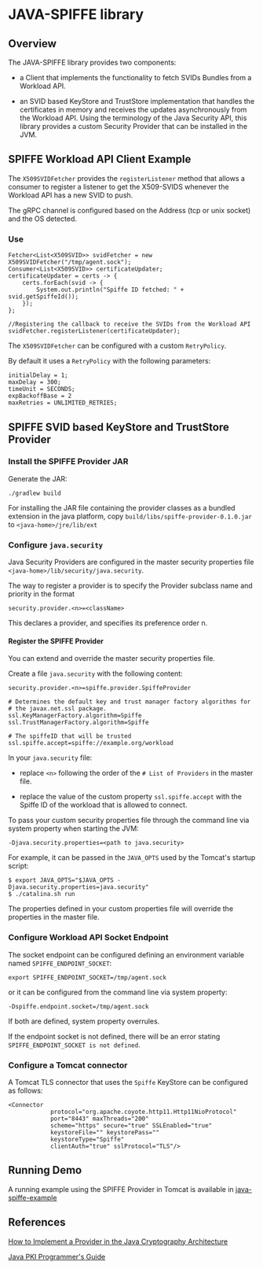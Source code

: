 # JAVA-SPIFFE library

## Overview

The JAVA-SPIFFE library provides two components: 
 
 - a Client that implements the functionality to fetch SVIDs Bundles from a Workload API. 

 - an SVID based KeyStore and TrustStore implementation that handles the certificates in memory
and receives the updates asynchronously from the Workload API. Using the terminology of the Java Security API, 
this library provides a custom Security Provider that can be installed in the JVM. 

## SPIFFE Workload API Client Example

The `X509SVIDFetcher` provides the `registerListener` method that allows a consumer to register a listener 
to get the X509-SVIDS whenever the Workload API has a new SVID to push. 

The gRPC channel is configured based on the Address (tcp or unix socket) and the OS detected.

### Use

```
Fetcher<List<X509SVID>> svidFetcher = new X509SVIDFetcher("/tmp/agent.sock");
Consumer<List<X509SVID>> certificateUpdater;
certificateUpdater = certs -> {
    certs.forEach(svid -> {
        System.out.println("Spiffe ID fetched: " + svid.getSpiffeId());
    });
};

//Registering the callback to receive the SVIDs from the Workload API
svidFetcher.registerListener(certificateUpdater);
```

The `X509SVIDFetcher` can be configured with a custom `RetryPolicy`. 

By default it uses a `RetryPolicy` with the following parameters:

```
initialDelay = 1;
maxDelay = 300;
timeUnit = SECONDS;
expBackoffBase = 2
maxRetries = UNLIMITED_RETRIES;
```

## SPIFFE SVID based KeyStore and TrustStore Provider

### Install the SPIFFE Provider JAR

Generate the JAR: 

```
./gradlew build
```

For installing the JAR file containing the provider classes as a bundled extension in the java platform, copy 
`build/libs/spiffe-provider-0.1.0.jar` to `<java-home>/jre/lib/ext`

### Configure `java.security` 

Java Security Providers are configured in the master security properties file `<java-home>/lib/security/java.security`. 

The way to register a provider is to specify the Provider subclass name and priority in the format

```
security.provider.<n>=<className>
```

This declares a provider, and specifies its preference order n.

#### Register the SPIFFE Provider

You can extend and override the master security properties file. 

Create a file `java.security` with the following content:

```
security.provider.<n>=spiffe.provider.SpiffeProvider

# Determines the default key and trust manager factory algorithms for
# the javax.net.ssl package.
ssl.KeyManagerFactory.algorithm=Spiffe
ssl.TrustManagerFactory.algorithm=Spiffe

# The spiffeID that will be trusted
ssl.spiffe.accept=spiffe://example.org/workload
```

In your `java.security` file: 

* replace `<n>` following the order of the `# List of Providers` in the master file. 

* replace the value of the custom property `ssl.spiffe.accept` with the Spiffe ID of the workload that is allowed to connect.

To pass your custom security properties file through the command line via system property when starting the JVM:

```
-Djava.security.properties=<path to java.security>
```

For example, it can be passed in the `JAVA_OPTS` used by the Tomcat's startup script: 

```
$ export JAVA_OPTS="$JAVA_OPTS -Djava.security.properties=java.security"
$ ./catalina.sh run
```

The properties defined in your custom properties file will override the properties in the master file. 

### Configure Workload API Socket Endpoint

The socket endpoint can be configured defining an environment variable named `SPIFFE_ENDPOINT_SOCKET`: 

```
export SPIFFE_ENDPOINT_SOCKET=/tmp/agent.sock
``` 

or it can be configured from the command line via system property: 

```
-Dspiffe.endpoint.socket=/tmp/agent.sock
```

If both are defined, system property overrules. 

If the endpoint socket is not defined, there will be an error stating `SPIFFE_ENDPOINT_SOCKET is not defined`.

### Configure a Tomcat connector

A Tomcat TLS connector that uses the `Spiffe` KeyStore can be configured as follows: 

```
<Connector
            protocol="org.apache.coyote.http11.Http11NioProtocol"
            port="8443" maxThreads="200"
            scheme="https" secure="true" SSLEnabled="true"
            keystoreFile="" keystorePass=""
            keystoreType="Spiffe"
            clientAuth="true" sslProtocol="TLS"/>
```

## Running Demo

A running example using the SPIFFE Provider in Tomcat is available in [java-spiffe-example](https://github.com/spiffe/spiffe-example/tree/master/java-keystore-tomcat-demo)

## References 

[How to Implement a Provider in the Java Cryptography Architecture](https://docs.oracle.com/javase/8/docs/technotes/guides/security/crypto/HowToImplAProvider.html)

[Java PKI Programmer's Guide](https://docs.oracle.com/javase/8/docs/technotes/guides/security/certpath/CertPathProgGuide.html)
